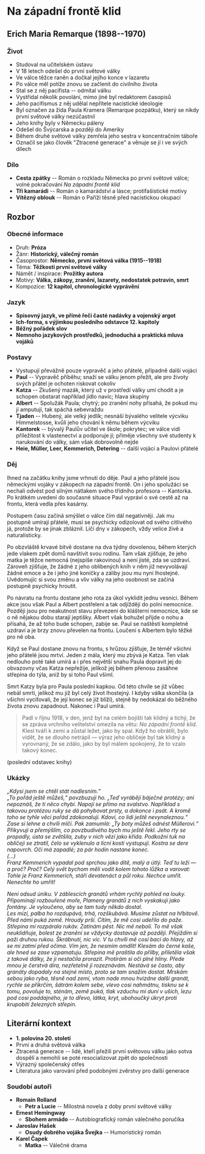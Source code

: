 # Na západní frontě klid

## Erich Maria Remarque (1898--1970)

### Život
- Studoval na učitelském ústavu
- V 18 letech odešel do první světové války
- Ve válce těžce raněn a dočkal jejího konce v lazaretu
- Po válce měl potíže znovu se začlenit do civilního života
- Stal se z něj pacifista -- odmítal válku
- Vystřídal několik povolání, mimo jiné byl redaktorem časopisů
- Jeho pacifismus z něj udělal nepřítele nacistické ideologie
- Byl označen za žida Paula Kramera (Remarque pozpátku), který se nikdy první světové války nezúčastnil
- Jeho knihy byly v Německu páleny
- Odešel do Švýcarska a později do Ameriky
- Během druhé světové války zemřela jeho sestra v koncentračním táboře
- Označil se jako člověk "Ztracené generace" a věnuje se jí i ve svých dílech

### Dílo
- **Cesta zpátky** -- Román o rozkladu Německa po první světové válce; volné pokračování _Na západní frontě klid_
- **Tři kamarádi** -- Román o kamarádství a lásce; protifašistické motivy
- **Vítězný oblouk** -- Román o Paříži těsně před nacistickou okupací

## Rozbor

### Obecné informace
- Druh: **Próza**
- Žánr: **Historický, válečný román**
- Časoprostor: **Německo, první světová válka (1915--1918)**
- Téma: **Těžkosti první světové války**
- Námět / inspirace: **Prožitky autora**
- Motivy: **Válka, zákopy, zranění, lazarety, nedostatek potravin, smrt**
- Kompozice: **12 kapitol, chronologické vyprávění**

### Jazyk
- **Spisovný jazyk, ve přímé řeči časté nadávky a vojenský argot**
- **Ich-forma, s výjimkou posledního odstavce 12. kapitoly**
- **Běžný pořádek slov**
- **Nemnoho jazykových prostředků, jednoduchá a praktická mluva vojáků**

### Postavy
- Vystupují převážně pouze vypravěč a jeho přátelé, případně další vojáci
- **Paul** -- Vypravěč příběhu; snaží se válku jenom přežít, ale pro životy svých přátel je ochoten riskovat cokoliv
- **Katza** -- Zkušený mazák, který už v prostředí války umí chodit a je schopen obstarat například jídlo navíc; hlava skupiny
- **Albert** -- Spolužák Paula; chytrý; po zranění nohy přísahá, že pokud mu jí amputují, tak spáchá sebevraždu
- **Tjaden** -- Hubený, ale velký jedlík; nesnáší bývalého velitele výcviku Himmelstosse, kvůli jeho chování k němu během výcviku
- **Kantorek** -- bývalý Paulův učitel ve škole; pokrytec; ve válce vidí příležitost k vlastenectví a podporuje jí; přiměje všechny své studenty k narukování do války, sám však dobrovolně nejde
- **Heie, Müller, Leer, Kemmerich, Detering** -- další vojáci a Paulovi přátelé

### Děj
Ihned na začátku knihy jsme vrhnuti do děje. Paul a jeho přátelé jsou německými vojáky v zákopech na západní frontě. On i jeho spolužáci se nechali odvést pod silným nátlakem svého třídního profesora -- Kantorka. Po krátkém uvedení do současné situace Paul vypráví o své cestě až na frontu, která vedla přes kasárny.

Postupem času začíná smýšlet o válce čím dál negativněji. Jak mu postupně umírají přátelé, musí se psychicky odizolovat od svého citlivého já, protože by se jinak zbláznil. Líčí dny v zákopech, vždy velice živě a naturalisticky.

Po obzvláště krvavé bitvě dostane na dva týdny dovolenou, během kterých jede vlakem zpět domů navštívit svou rodinu. Tam však zjišťuje, že jeho matka je těžce nemocná (nejspíše rakovinou) a není jisté, zda se uzdraví. Zároveň zjišťuje, že žádné z jeho oblíbených knih v něm již nevyvolávají žádné emoce a že i jeho jiné koníčky a záliby jsou mu nyní lhostejné. Uvědomujíc si svou změnu a vliv války na jeho osobnost se začíná postupně psychicky hroutit.

Po návratu na frontu dostane jeho rota za úkol vyklidit jednu vesnici. Během akce jsou však Paul a Albert postřeleni a tak odjíždějí do polní nemocnice. Později jsou pro neakutnost stavu převezeni do klášterní nemocnice, kde se o ně nějakou dobu starají jeptišky. Albert však bohužel přijde o nohu a přísahá, že až toho bude schopen, zabije se. Paul se naštěstí kompletně uzdraví a je brzy znovu převelen na frontu. Loučení s Albertem bylo těžké pro ně oba.

Když se Paul dostane znovu na frontu, s hrůzou zjišťuje, že téměř všichni jeho přátelé jsou mrtví. Jeden z mála, který mu zbývá je Katza. Ten však nedlouho poté také umírá a i přes největší snahu Paula dopravit jej do obvazovny včas Katza nepřežije, jelikož jej během přenosu zasáhne střepina do týla, aniž by si toho Paul všiml.

Smrt Katzy byla pro Paula poslední kapkou. Od této chvíle se již vůbec nebál smrti, jelikož mu již byl celý život lhostejný. I kdyby válka skončila (a všichni vyciťovali, že její konec se již blíží), stejně by nedokázal do běžného života znovu zapadnout. Nakonec i Paul umírá.
> Padl v říjnu 1918, v den, jenž byl na celém bojišti tak klidný a tichý, že se zpráva vrchního velitelství omezila na větu: _Na západní frontě klid_.  
> Klesl tváří k zemi a zůstal ležet, jako by spal. Když ho obrátili, bylo vidět, že se dlouho netrápil — výraz jeho obličeje byl tak klidný a vyrovnaný, že se zdálo, jako by byl málem spokojený, že to vzalo takový konec.  

(poslední odstavec knihy)

### Ukázky
_„Kdysi jsem se chtěl stát nadlesním.“  
„To pořád ještě můžeš,“ povzbuzuji ho. „Teď vyrábějí báječné protézy; ani nepoznáš, že ti něco chybí. Napojí se přímo na svalstvo. Například s takovou protézou ruky se dá pohybovat prsty, a dokonce i psát. A kromě toho se tyhle věci pořád zdokonalují. Kdoví, co lidi ještě nevynaleznou.“  
Zase si lehne a chvíli mlčí. Pak zamumlá: „Ty boty můžeš odnést Müllerovi.“  
Přikyvuji a přemýšlím, co povzbudivého bych mu ještě řekl. Jeho rty se propadly, ústa se zvětšila, zuby v nich vězí jako křída. Podkožní tuk na obličeji se ztratil, čelo se vyklenulo a lícní kosti vystupují. Kostra se dere napovrch. Oči má zapadlé; za pár hodin nastane konec.  
(...)  
Franz Kemmerich vypadal pod sprchou jako dítě, malý a útlý. Teď tu leží — a proč? Proč? Celý svět bychom měli vodit kolem tohoto lůžka a varovat: Tohle je Franz Kemmerich, stáří devatenáct a půl roku. Nechce umřít. Nenechte ho umřít!_

_Není odsud úniku. V záblescích granátů vrhám rychlý pohled na louky. Připomínají rozbouřené moře, Plameny granátů z nich vyskakují jako fontány. Je vyloučeno, aby se tam tudy někdo dostal.  
Les mizí, palba ho rozdupává, trhá, rozškubává. Musíme zůstat na hřbitově.  
Před námi puká země. Hroudy prší. Cítím, že mě cosi udeřilo do paže. Střepina mi rozpárala rukáv. Zatínám pěst. Nic mě nebolí. To mě však neuklidňuje, bolest ze zranění se vždycky dostavuje až později. Přejíždím si paži druhou rukou. Škrábnutí, nic víc. V tu chvíli mě cosi bací do hlavy, až se mi zatmí před očima. Vím jen, že nesmím omdlít! Klesám do černé kaše, ale hned se zase vzpamatuju. Střepina mě praštila do přilby, přiletěla však z takové dálky, že ji nestačila prorazit. Protírám si oči plné hlíny. Přede mnou je čerstvá díra, nezřetelně ji rozeznávám. Nestává se často, aby granáty dopadaly na stejné místo, proto se tam snažím dostat. Mrskám sebou jako ryba, těsně nad zemí, vtom nade mnou hvízdne další granát, rychle se přikrčím, šátrám kolem sebe, vlevo cosi nahmátnu, tisknu se k tomu, povoluje to, sténám, země puká, tlak vzduchu mi duní v uších, lezu pod cosi poddajného, je to dřevo, látka, kryt, ubohoučký úkryt proti krupobití železných střepin._

## Literární kontext
- **1. polovina 20. století**
- První a druhá světová válka
- Ztracená generace -- lidé, kteří přežili první světovou válku jako sotva dospělí a nemohli se poté resocializovat zpět do společnosti
- Výrazný společenský otřes
- Literatura jako varování před podobnými zvěrstvy pro další generace

### Soudobí autoři
- **Romain Rolland**
  - **Petr a Lucie** -- Milostná novela z doby první světové války
- **Ernest Hemingway**
  - **Sbohem armádo** -- Autobiografický román válečného poručíka
- **Jaroslav Hašek**
  - **Osudy dobrého vojáka Švejka** -- Humoristický román
- **Karel Čapek**
  - **Matka** -- Válečné drama